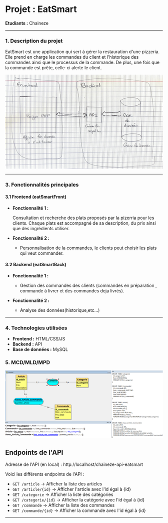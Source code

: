 # **Projet : EatSmart**

**Etudiants :** Chaineze

---

### **1. Description du projet**

EatSmart est une application qui sert à gérer la restauration d'une pizzeria. Elle prend en charge les commandes du client et l'historique des commandes ainsi que le processus de la commande. De plus, une fois que la commande est prête, celle-ci alerte le client.

<img src="./assets/img/Schema architecture eatsmart.png">

---

### **3. Fonctionnalités principales**

#### **3.1 Frontend (eatSmartFront)**

- **Fonctionnalité 1 :**  
 
  Consultation et recherche des plats proposés par la pizerria pour les clients. Chaque plats est accompagné de sa description, du prix ainsi que des ingrédients utiliser.
  
- **Fonctionnalité 2 :**  

  - Personnalisation de la commandes, le clients peut choisir les plats qui veut commander.                                                                                                                                                  
  
#### **3.2 Backend (eatSmartBack)**

- **Fonctionnalité 1 :**  
  
  - Gestion des commandes des clients (commandes en préparation , commande à livrer et des commandes deja livrés).                                                 
  
- **Fonctionnalité 2 :**  
 

  - Analyse des données(historique,etc...)

---

### **4. Technologies utilisées**

- **Frontend :** HTML/CSS/JS
- **Backend :** API
- **Base de données :** MySQL


### **5. MCD/MLD/MPD**

<img src="./assets/img/MCD_MLD_MPD.png">



## Endpoints de l'API

Adresse de l'API (en local) : http://localhost/chaineze-api-eatsmart

Voici les différents endpoints de l'API : 
- `GET /article` → Afficher la liste des articles
- `GET /article/{id}` → Afficher l'article avec l'id égal à {id}
- `GET /categorie` → Afficher la liste des catégories
- `GET /categorie/{id}` → Afficher la catégorie avec l'id égal à {id}
- `GET /commande` → Afficher la liste des commandes
- `GET /commande/{id}` → Afficher la commande avec l'id égal à {id}







---
